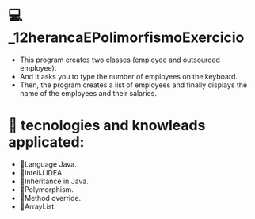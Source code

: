 

# 💻 _12herancaEPolimorfismoExercicio
- This program creates two classes (employee and outsourced employee). 
- And it asks you to type the number of employees on the keyboard. 
- Then, the program creates a list of employees and finally displays the name of the employees and their salaries.

# 🔧 tecnologies and knowleads applicated:
- 🎯Language Java.
- 🎯InteliJ IDEA.
- 🎯Inheritance in Java.
- 🎯Polymorphism.
- 🎯Method override.
- 🎯ArrayList.

